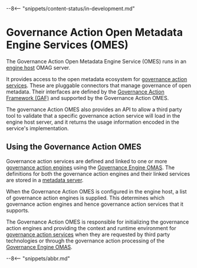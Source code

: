 <!-- SPDX-License-Identifier: CC-BY-4.0 -->
<!-- Copyright Contributors to the Egeria project. -->

--8<-- "snippets/content-status/in-development.md"

# Governance Action Open Metadata Engine Services (OMES)

The Governance Action Open Metadata Engine Service (OMES) runs in an
[engine host](/egeria-docs/concepts/engine-host) OMAG server.

It provides access to the open metadata ecosystem for
[governance action services](/egeria-docs/frameworks/gaf/#governance-action-service).
These are pluggable connectors that manage governance of open metadata.
Their interfaces are defined by the [Governance Action Framework (GAF)](/egeria-docs/frameworks/gaf)
and supported by the Governance Action OMES.

The governance Action OMES also provides an API to allow a third party tool to validate
that a specific governance action service will load in the engine host server, and
it returns the usage information encoded in the service's implementation.

## Using the Governance Action OMES

Governance action services are defined and linked to one or more
[governance action engines](/egeria-docs/frameworks/gaf/#governance-action-engine)
using the [Governance Engine OMAS](/egeria-docs/services/omas/governance-engine).
The definitions for both the governance action engines and their linked services
are stored in a [metadata server](/egeria-docs/concepts/metadata-server).

When the Governance Action OMES is configured in the engine host, a list of governance action engines
is supplied. This determines which governance action engines and hence governance action services that it supports.

The Governance Action OMES is responsible for initializing the governance action engines and providing the
context and runtime environment for [governance action services](/egeria-docs/frameworks/gaf/#governance-action-service)
when they are requested by third party technologies or through
the governance action processing of the [Governance Engine OMAS](/egeria-docs/services/omas/governance-engine).

--8<-- "snippets/abbr.md"
